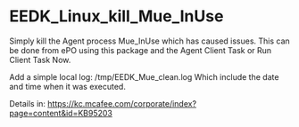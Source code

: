 # EEDK_Linux_kill_Mue_InUse
Simply kill the Agent process Mue_InUse which has caused issues. This can be done from ePO using this package and the Agent Client Task or Run Client Task Now. 

Add a simple local log: /tmp/EEDK_Mue_clean.log
Which include the date and time when it was executed.

Details in: https://kc.mcafee.com/corporate/index?page=content&id=KB95203
